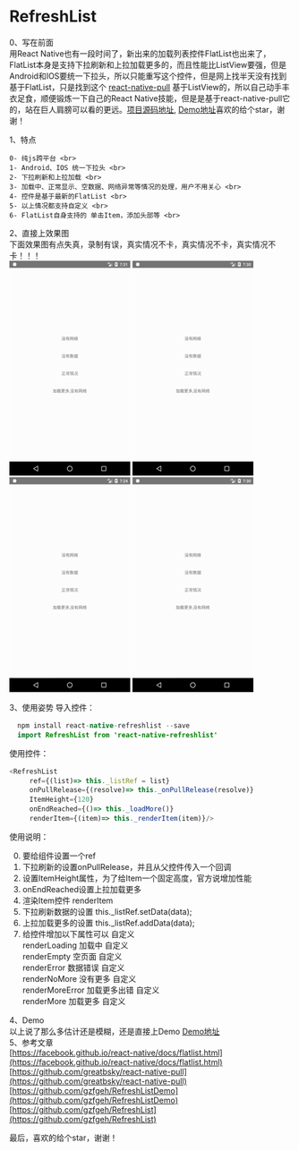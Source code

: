 # RefreshList
0、写在前面 <br>
  用React Native也有一段时间了，新出来的加载列表控件FlatList也出来了，FlatList本身是支持下拉刷新和上拉加载更多的，而且性能比ListView要强，但是Android和IOS要统一下拉头，所以只能重写这个控件，但是网上找半天没有找到基于FlatList，只是找到这个 [react-native-pull](https://github.com/greatbsky/react-native-pull) 基于ListView的，所以自己动手丰衣足食，顺便锻炼一下自己的React Native技能，但是是基于react-native-pull它的，站在巨人肩膀可以看的更远。[项目源码地址](https://github.com/gzfgeh/RefreshList), [Demo地址](https://github.com/gzfgeh/RefreshListDemo)喜欢的给个star，谢谢！<br>


1、特点 <br>

    0- 纯js跨平台 <br>
    1- Android、IOS 统一下拉头 <br>
    2- 下拉刷新和上拉加载 <br>
    3- 加载中、正常显示、空数据、网络异常等情况的处理，用户不用关心 <br>
    4- 控件是基于最新的FlatList <br>
    5- 以上情况都支持自定义 <br>
    6- FlatList自身支持的 单击Item，添加头部等 <br>

2、直接上效果图 <br>
  下面效果图有点失真，录制有误，真实情况不卡，真实情况不卡，真实情况不卡！！！ <br>
![正常情况](/screen/normal.gif)
![空数据情况](/screen/empty.gif)
![异常情况](/screen/error.gif)
![加载更多异常](/screen/moreerror.gif)

3、使用姿势 
导入控件：
```java
  npm install react-native-refreshlist --save
  import RefreshList from 'react-native-refreshlist'
```
使用控件：
```javascript
<RefreshList
     ref={(list)=> this._listRef = list}
     onPullRelease={(resolve)=> this._onPullRelease(resolve)}
     ItemHeight={120}
     onEndReached={()=> this._loadMore()}
     renderItem={(item)=> this._renderItem(item)}/>
```
使用说明：<br>

   0. 要给组件设置一个ref <br>
   1. 下拉刷新的设置onPullRelease，并且从父控件传入一个回调 <br>
   2. 设置ItemHeight属性，为了给Item一个固定高度，官方说增加性能 <br>
   3. onEndReached设置上拉加载更多 <br>
   4. 渲染Item控件 renderItem <br>
   5. 下拉刷新数据的设置 this._listRef.setData(data); <br>
   6. 上拉加载更多的设置 this._listRef.addData(data); <br>
   7. 给控件增加以下属性可以 自定义 <br>
        renderLoading 加载中 自定义 <br>
        renderEmpty 空页面 自定义 <br>
        renderError 数据错误 自定义 <br>
        renderNoMore 没有更多 自定义 <br>
        renderMoreError 加载更多出错 自定义 <br>
        renderMore 加载更多 自定义 <br>

4、Demo <br>
  以上说了那么多估计还是模糊，还是直接上Demo
[Demo地址](https://github.com/gzfgeh/RefreshListDemo) <br>
5、参考文章 <br>
  [https://facebook.github.io/react-native/docs/flatlist.html](https://facebook.github.io/react-native/docs/flatlist.html)
  [https://github.com/greatbsky/react-native-pull](https://github.com/greatbsky/react-native-pull)
  [https://github.com/gzfgeh/RefreshListDemo](https://github.com/gzfgeh/RefreshListDemo)
  [https://github.com/gzfgeh/RefreshList](https://github.com/gzfgeh/RefreshList)

  最后，喜欢的给个star，谢谢！
